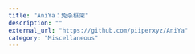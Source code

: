```yaml
---
title: "AniYa：免杀框架"
description: ""
external_url: "https://github.com/piiperxyz/AniYa"
category: "Miscellaneous"
---
```

